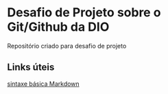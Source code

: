 # Desafio de Projeto sobre o Git/Github da DIO
Repositório criado para desafio de projeto

## Links úteis
[sintaxe básica Markdown](https://www.markdownguide.org/)
